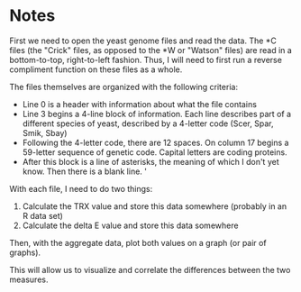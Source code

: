 Notes
=====

First we need to open the yeast genome files and read the data. The *C files (the "Crick" files, as opposed to the *W or "Watson" files) are read in a bottom-to-top, right-to-left fashion. Thus, I will need to first run a reverse compliment function on these files as a whole.

The files themselves are organized with the following criteria:

* Line 0 is a header with information about what the file contains
* Line 3 begins a 4-line block of information. Each line describes part of a different species of yeast, described by a 4-letter code (Scer, Spar, Smik, Sbay)
* Following the 4-letter code, there are 12 spaces. On column 17 begins a 59-letter sequence of genetic code. Capital letters are coding proteins.
* After this block is a line of asterisks, the meaning of which I don't yet know. Then there is a blank line.
'

With each file, I need to do two things:

1. Calculate the TRX value and store this data somewhere (probably in an R data set)
2. Calculate the delta E value and store this data somewhere

Then, with the aggregate data, plot both values on a graph (or pair of graphs).

This will allow us to visualize and correlate the differences between the two measures.
